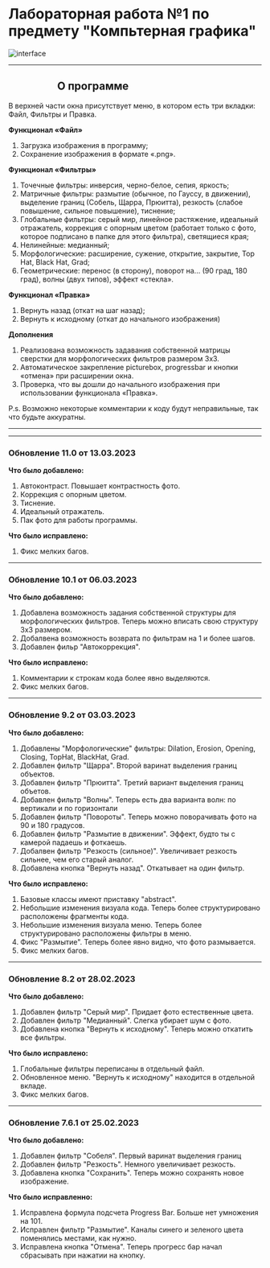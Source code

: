 # Лабораторная работа №1 по предмету "Компьтерная графика"
![interface](https://github.com/DiPirs/Laboratory_Computer_Graphics/assets/90197693/676a91b5-8701-4f44-aaee-97ecc3b28b89)

____
##                      ⠀⠀⠀⠀⠀⠀        О программе
В верхней части окна присутствует меню, в котором есть три вкладки: Файл, Фильтры и Правка.

**Функционал «Файл»**
1. Загрузка изображения в программу;
2. Сохранение изображения в формате «.png».

**Функционал «Фильтры»**
1. Точечные фильтры: инверсия, черно-белое, сепия, яркость;
2. Матричные фильтры: размытие (обычное, по Гауссу, в движении), выделение границ (Собель, Щарра, Прюитта), резкость (слабое повышение, сильное повышение), тиснение;
3. Глобальные фильтры: серый мир, линейное растяжение, идеальный отражатель, коррекция с опорным цветом (работает только с фото, которое подписано в папке для этого фильтра), светящиеся края;
4. Нелинейные: медианный;
5. Морфологические: расширение, сужение, открытие, закрытие, Top Hat, Black Hat, Grad;
6. Геометрические: перенос (в сторону), поворот на... (90 град, 180 град), волны (двух типов), эффект «стекла».

**Функционал «Правка»**
1. Вернуть назад (откат на шаг назад);
2. Вернуть к исходному (откат до начального изображения)

**Дополнения**
1. Реализована возможность задавания собственной матрицы сверстки для морфологических фильтров размером 3x3. 
2. Автоматическое закрепление picturebox, progressbar и кнопки «отмена» при расширении окна.
3. Проверка, что вы дошли до начального изображения при использовании функционала «Правка». 


P.s. Возможно некоторые комментарии к коду будут неправильные, так что будьте аккуратны.  

____

____
### Обновление 11.0 от 13.03.2023
**Что было добавлено:**
1. Автоконтраст. Повышает контрастность фото.
2. Коррекция с опорным цветом.
3. Тиснение.
4. Идеальный отражатель.
5. Пак фото для работы программы.

**Что было исправлено:**
1. Фикс мелких багов.
____
### Обновление 10.1 от 06.03.2023
**Что было добавлено:**
1. Добавлена возможность задания собственной структуры для морфологических фильтров. Теперь можно вписать свою структуру 3x3 размером.
2. Добалвена возможность возврата по фильтрам на 1 и более шагов. 
3. Добавлен фильр "Автокоррекция".

**Что было исправлено:**
1. Комментарии к строкам кода более явно выделяются.
2. Фикс мелких багов.
____
### Обновление 9.2 от 03.03.2023
**Что было добавлено:**
1. Добавлены "Морфологические" фильтры: Dilation, Erosion, Opening, Closing, TopHat, BlackHat, Grad.
2. Добавлен фильтр "Щарра". Второй варинат выделения границ объектов.
3. Добавлен фильтр "Прюитта". Третий вариант выделения границ объетов.
4. Добавлен фильтр "Волны". Теперь есть два варианта волн: по вертикали и по горизонтали
5. Добавлен фильтр "Повороты". Теперь можно поворачивать фото на 90 и 180 градусов.
6. Добавлен фильтр "Размытие в движении". Эффект, будто ты с камерой падаешь и фоткаешь.
7. Добалвен фильтр "Резкость (сильное)". Увеличивает резкость сильнее, чем его старый аналог. 
8. Добавлена кнопка "Вернуть назад". Откатывает на один фильтр. 

**Что было исправлено:**
1. Базовые классы имеют приставку "abstract".
2. Небольшие изменения визуала кода. Теперь более структурировано расположены фрагменты кода.
3. Небольшие изменения визуала меню. Теперь более структурировано расположены фильтры в меню.
4. Фикс "Размытие". Теперь более явно видно, что фото размывается.
5. Фикс мелких багов.
____
### Обновление 8.2 от 28.02.2023
**Что было добавлено:**
1. Добавлен фильтр "Серый мир". Придает фото естественные цвета.
2. Добавлен фильтр "Медианный". Слегка убирает шум с фото.
3. Добавлена кнопка "Вернуть к исходному". Теперь можно откатить все фильтры.

**Что было исправлено:**
1. Глобальные фильтры переписаны в отдельный файл.
2. Обновленное меню. "Вернуть к исходному" находится в отдельной вкладе.
3. Фикс мелких багов.
____
### Обновление 7.6.1 от 25.02.2023

**Что было добавлено:**
1. Добавлен фильтр "Собеля". Первый варинат выделения границ
2. Добавлен фильтр "Резкость". Немного увеличивает резкость.
3. Добавлена кнопка "Сохранить". Теперь можно сохранять новое изображение.

**Что было исправленно:**
1. Исправлена формула подсчета Progress Bar. Больше нет умножения на 101.
2. Исправлен фильтр "Размытие". Каналы синего и зеленого цвета поменялись местами, как нужно.
3. Исправлена кнопка "Отмена". Теперь прогресс бар начал сбрасывать при нажатии на кнопку.

